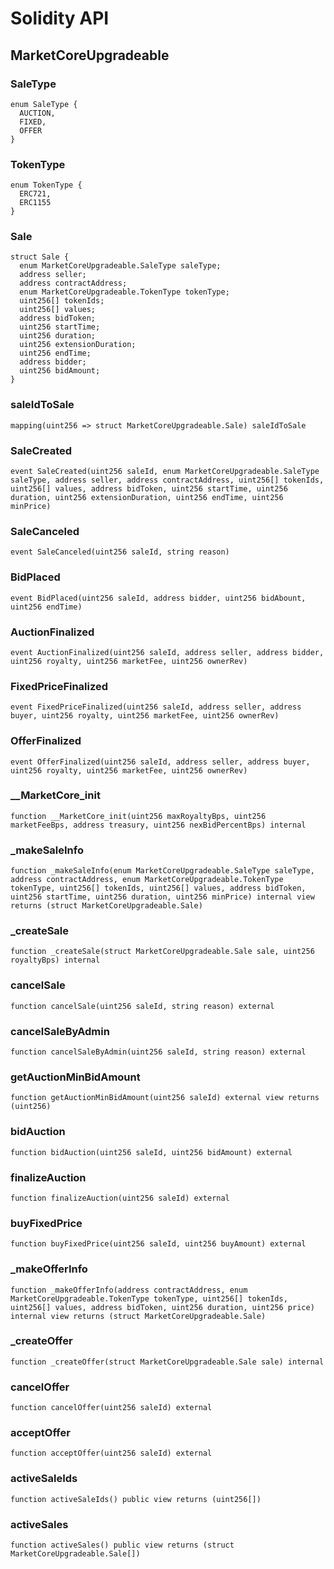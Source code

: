 # Solidity API

## MarketCoreUpgradeable

### SaleType

```solidity
enum SaleType {
  AUCTION,
  FIXED,
  OFFER
}
```

### TokenType

```solidity
enum TokenType {
  ERC721,
  ERC1155
}
```

### Sale

```solidity
struct Sale {
  enum MarketCoreUpgradeable.SaleType saleType;
  address seller;
  address contractAddress;
  enum MarketCoreUpgradeable.TokenType tokenType;
  uint256[] tokenIds;
  uint256[] values;
  address bidToken;
  uint256 startTime;
  uint256 duration;
  uint256 extensionDuration;
  uint256 endTime;
  address bidder;
  uint256 bidAmount;
}
```

### saleIdToSale

```solidity
mapping(uint256 => struct MarketCoreUpgradeable.Sale) saleIdToSale
```

### SaleCreated

```solidity
event SaleCreated(uint256 saleId, enum MarketCoreUpgradeable.SaleType saleType, address seller, address contractAddress, uint256[] tokenIds, uint256[] values, address bidToken, uint256 startTime, uint256 duration, uint256 extensionDuration, uint256 endTime, uint256 minPrice)
```

### SaleCanceled

```solidity
event SaleCanceled(uint256 saleId, string reason)
```

### BidPlaced

```solidity
event BidPlaced(uint256 saleId, address bidder, uint256 bidAbount, uint256 endTime)
```

### AuctionFinalized

```solidity
event AuctionFinalized(uint256 saleId, address seller, address bidder, uint256 royalty, uint256 marketFee, uint256 ownerRev)
```

### FixedPriceFinalized

```solidity
event FixedPriceFinalized(uint256 saleId, address seller, address buyer, uint256 royalty, uint256 marketFee, uint256 ownerRev)
```

### OfferFinalized

```solidity
event OfferFinalized(uint256 saleId, address seller, address buyer, uint256 royalty, uint256 marketFee, uint256 ownerRev)
```

### __MarketCore_init

```solidity
function __MarketCore_init(uint256 maxRoyaltyBps, uint256 marketFeeBps, address treasury, uint256 nexBidPercentBps) internal
```

### _makeSaleInfo

```solidity
function _makeSaleInfo(enum MarketCoreUpgradeable.SaleType saleType, address contractAddress, enum MarketCoreUpgradeable.TokenType tokenType, uint256[] tokenIds, uint256[] values, address bidToken, uint256 startTime, uint256 duration, uint256 minPrice) internal view returns (struct MarketCoreUpgradeable.Sale)
```

### _createSale

```solidity
function _createSale(struct MarketCoreUpgradeable.Sale sale, uint256 royaltyBps) internal
```

### cancelSale

```solidity
function cancelSale(uint256 saleId, string reason) external
```

### cancelSaleByAdmin

```solidity
function cancelSaleByAdmin(uint256 saleId, string reason) external
```

### getAuctionMinBidAmount

```solidity
function getAuctionMinBidAmount(uint256 saleId) external view returns (uint256)
```

### bidAuction

```solidity
function bidAuction(uint256 saleId, uint256 bidAmount) external
```

### finalizeAuction

```solidity
function finalizeAuction(uint256 saleId) external
```

### buyFixedPrice

```solidity
function buyFixedPrice(uint256 saleId, uint256 buyAmount) external
```

### _makeOfferInfo

```solidity
function _makeOfferInfo(address contractAddress, enum MarketCoreUpgradeable.TokenType tokenType, uint256[] tokenIds, uint256[] values, address bidToken, uint256 duration, uint256 price) internal view returns (struct MarketCoreUpgradeable.Sale)
```

### _createOffer

```solidity
function _createOffer(struct MarketCoreUpgradeable.Sale sale) internal
```

### cancelOffer

```solidity
function cancelOffer(uint256 saleId) external
```

### acceptOffer

```solidity
function acceptOffer(uint256 saleId) external
```

### activeSaleIds

```solidity
function activeSaleIds() public view returns (uint256[])
```

### activeSales

```solidity
function activeSales() public view returns (struct MarketCoreUpgradeable.Sale[])
```

